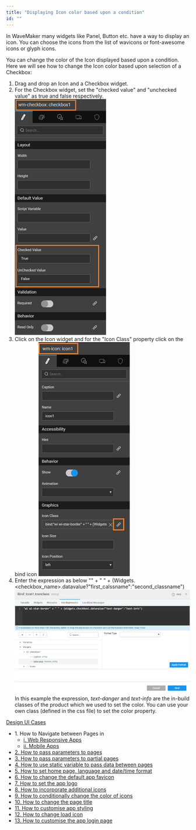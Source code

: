 ```yaml
---
title: "Displaying Icon color based upon a condition"
id: ""
---
```


In WaveMaker many widgets like Panel, Button etc. have a way to display an icon. You can choose the icons from the list of wavicons or font-awesome icons or glyph icons.

You can change the color of the Icon displayed based upon a condition. Here we will see how to change the Icon color based upon selection of a Checkbox:

1. Drag and drop an Icon and a Checkbox widget.
2. For the Checkbox widget, set the "checked value" and "unchecked value" as true and false respectively. [![](./assets/icon_color1.png)](./assets/icon_color1.png)
3. Click on the Icon widget and for the "Icon Class" property click on the bind icon [![](./assets/icon_color2.png)](./assets/icon_color2.png)
4. Enter the expression as below "<glyph class name>" + " " + (Widgets.<checkbox\_name>.datavalue?"first\_calssname":"second\_classname") [![](./assets/icon_color3.png)](./assets/icon_color3.png) In this example the expression, _text-danger_ and _text-info_ are the in-build classes of the product which we used to set the color. You can use your own class (defined in the css file) to set the color property.

[Design UI Cases](/learn/app-development/ui-design/use-cases-ui-design/)

- 1\. How to Navigate between Pages in
    - [i. Web Responsive Apps](/learn/responsive-web/web-ui-design/#page-navigation)
    - [ii. Mobile Apps](/learn/hybrid-mobile/mobile-page-concepts/#page-navigation-actions)
- [2\. How to pass parameters to pages](/learn/how-tos/passing-parameters-pages/)
- [3\. How to pass parameters to partial pages](/learn/how-tos/passing-parameters-partial-page/)
- [4\. How to use static variable to pass data between pages](/learn/how-tos/use-static-variable-pass-data-pages/)
- [5\. How to set home page, language and date/time format](/learn/how-tos/setting-language-date-format/)
- [6\. How to change the default app favicon](/learn/how-tos/changing-default-favicon/)
- [7\. How to set the app logo](/learn/how-tos/changing-app-logo/)
- [8\. How to incorporate additional icons](/learn/how-tos/incorporating-additional-icons/)
- [9\. How to conditionally change the color of icons](/learn/how-tos/displaying-icon-color-based-upon-condition/)
- [10\. How to change the page title](/learn/how-tos/changing-page-title/)
- [11\. How to customise app styling](/learn/how-tos/customise-app-style/)
- [12\. How to change load icon](learn/how-tos/change-icon-global-spinner/)
- [13\. How to customise the app login page](/learn/how-tos/customise-login-page/)
